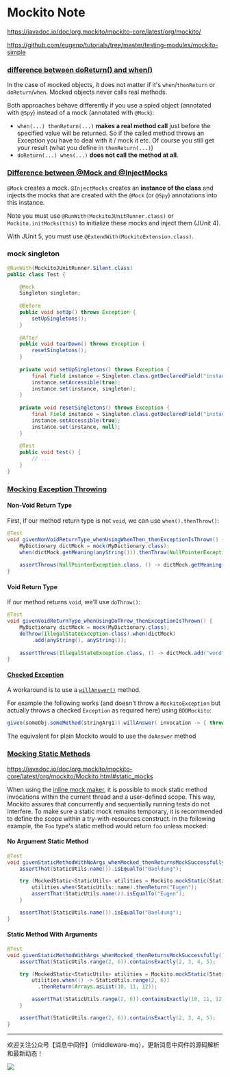 # Mockito Note

https://javadoc.io/doc/org.mockito/mockito-core/latest/org/mockito/

https://github.com/eugenp/tutorials/tree/master/testing-modules/mockito-simple

### [difference between doReturn() and when()](https://stackoverflow.com/questions/20353846/mockito-difference-between-doreturn-and-when)

In the case of mocked objects, it does not matter if it's `when`/`thenReturn` or `doReturn`/`when`. Mocked objects never calls real methods.

Both approaches behave differently if you use a spied object (annotated with `@Spy`) instead of a mock (annotated with `@Mock`):

- `when(...) thenReturn(...)` **makes a real method call** just before the specified value will be returned. So if the called method throws an Exception you have to deal with it / mock it etc. Of course you still get your result (what you define in `thenReturn(...)`)
- `doReturn(...) when(...)` **does not call the method at all**.

### [Difference between @Mock and @InjectMocks](https://stackoverflow.com/questions/16467685/difference-between-mock-and-injectmocks)

`@Mock` creates a mock. `@InjectMocks` creates an **instance of the class** and injects the mocks that are created with the `@Mock` (or `@Spy`) annotations into this instance.

Note you must use `@RunWith(MockitoJUnitRunner.class)` or `Mockito.initMocks(this)` to initialize these mocks and inject them (JUnit 4).

With JUnit 5, you must use `@ExtendWith(MockitoExtension.class)`.

### mock singleton

```java
@RunWith(MockitoJUnitRunner.Silent.class)
public class Test {

    @Mock
    Singleton singleton;
    
    @Before
    public void setUp() throws Exception {
        setUpSingletons();
    }
    
    @After
    public void tearDown() throws Exception {
        resetSingletons();
    }
    
    private void setUpSingletons() throws Exception {
        final Field instance = Singleton.class.getDeclaredField("instance");
        instance.setAccessible(true);
        instance.set(instance, singleton);
    }
    
    private void resetSingletons() throws Exception {
        final Field instance = Singleton.class.getDeclaredField("instance");
        instance.setAccessible(true);
        instance.set(instance, null);
    }
    
    @Test
    public void test() {
        // ...
    }
}
```

### [Mocking Exception Throwing](https://www.baeldung.com/mockito-exceptions)

#### Non-Void Return Type

First, if our method return type is not `void`, we can use `when().thenThrow()`:

```java
@Test
void givenNonVoidReturnType_whenUsingWhenThen_thenExceptionIsThrown() {
    MyDictionary dictMock = mock(MyDictionary.class);
    when(dictMock.getMeaning(anyString())).thenThrow(NullPointerException.class);
    
    assertThrows(NullPointerException.class, () -> dictMock.getMeaning("word"));
}
```

#### Void Return Type

If our method returns `void`, we'll use `doThrow()`:

```java
@Test
void givenVoidReturnType_whenUsingDoThrow_thenExceptionIsThrown() {
    MyDictionary dictMock = mock(MyDictionary.class);
    doThrow(IllegalStateException.class).when(dictMock)
        .add(anyString(), anyString());
    
    assertThrows(IllegalStateException.class, () -> dictMock.add("word", "meaning"));
}
```

#### [Checked Exception](https://stackoverflow.com/questions/3762047/throw-checked-exceptions-from-mocks-with-mockito#answer-48261005)

A workaround is to use a [`willAnswer()`](https://static.javadoc.io/org.mockito/mockito-core/2.13.0/org/mockito/stubbing/OngoingStubbing.html#thenAnswer-org.mockito.stubbing.Answer-) method.

For example the following works (and doesn't throw a `MockitoException` but actually throws a checked `Exception` as required here) using `BDDMockito`:

```java
given(someObj.someMethod(stringArg1)).willAnswer( invocation -> { throw new Exception("abc msg"); });
```

The equivalent for plain Mockito would to use the `doAnswer` method

### [Mocking Static Methods](https://www.baeldung.com/mockito-mock-static-methods)

https://javadoc.io/doc/org.mockito/mockito-core/latest/org/mockito/Mockito.html#static_mocks

When using the [inline mock maker](https://javadoc.io/static/org.mockito/mockito-core/5.4.0/org/mockito/Mockito.html#0.2), it is possible to mock static method invocations within the current thread and a user-defined scope. This way, Mockito assures that concurrently and sequentially running tests do not interfere. To make sure a static mock remains temporary, it is recommended to define the scope within a try-with-resources construct. In the following example, the `Foo` type's static method would return `foo` unless mocked:

#### No Argument Static Method

```java
@Test
void givenStaticMethodWithNoArgs_whenMocked_thenReturnsMockSuccessfully() {
    assertThat(StaticUtils.name()).isEqualTo("Baeldung");

    try (MockedStatic<StaticUtils> utilities = Mockito.mockStatic(StaticUtils.class)) {
        utilities.when(StaticUtils::name).thenReturn("Eugen");
        assertThat(StaticUtils.name()).isEqualTo("Eugen");
    }

    assertThat(StaticUtils.name()).isEqualTo("Baeldung");
}
```

#### Static Method With Arguments

```java
@Test
void givenStaticMethodWithArgs_whenMocked_thenReturnsMockSuccessfully() {
    assertThat(StaticUtils.range(2, 6)).containsExactly(2, 3, 4, 5);

    try (MockedStatic<StaticUtils> utilities = Mockito.mockStatic(StaticUtils.class)) {
        utilities.when(() -> StaticUtils.range(2, 6))
          .thenReturn(Arrays.asList(10, 11, 12));

        assertThat(StaticUtils.range(2, 6)).containsExactly(10, 11, 12);
    }

    assertThat(StaticUtils.range(2, 6)).containsExactly(2, 3, 4, 5);
}
```

---

欢迎关注公众号【消息中间件】（middleware-mq），更新消息中间件的源码解析和最新动态！

![](https://scarb-images.oss-cn-hangzhou.aliyuncs.com/img/202205170102971.jpg)
